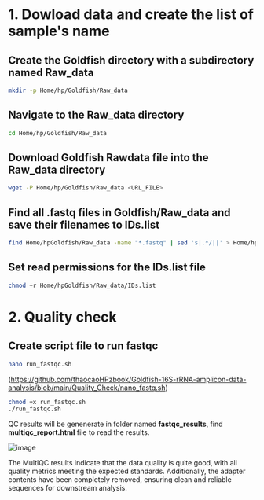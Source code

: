 # 1. Dowload data and create the list of sample's name
## Create the Goldfish directory with a subdirectory named Raw_data
```bash
mkdir -p Home/hp/Goldfish/Raw_data
```
## Navigate to the Raw_data directory
```bash
cd Home/hp/Goldfish/Raw_data
```

## Download Goldfish Rawdata file into the Raw_data directory
```bash
wget -P Home/hp/Goldfish/Raw_data <URL_FILE>
```

## Find all .fastq files in Goldfish/Raw_data and save their filenames to IDs.list
```bash
find Home/hpGoldfish/Raw_data -name "*.fastq" | sed 's|.*/||' > Home/hp/Goldfish/Raw_data/IDs.list
```
## Set read permissions for the IDs.list file
```bash
chmod +r Home/hpGoldfish/Raw_data/IDs.list
```
# 2. Quality check
## Create script file to run fastqc
```bash
nano run_fastqc.sh
```
(https://github.com/thaocaoHPzbook/Goldfish-16S-rRNA-amplicon-data-analysis/blob/main/Quality_Check/nano_fastq.sh)


```bash
chmod +x run_fastqc.sh
./run_fastqc.sh
```
QC results will be genenerate in folder named **fastqc_results**, find **multiqc_report.html** file to read the results.

![image](https://github.com/user-attachments/assets/01848d8e-5dfc-4298-baa5-73a32b2490fb)

The MultiQC results indicate that the data quality is quite good, with all quality metrics meeting the expected standards. Additionally, the adapter contents have been completely removed, ensuring clean and reliable sequences for downstream analysis.



